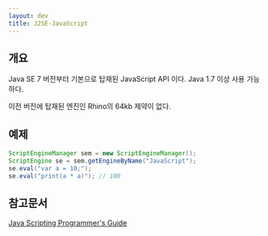 ```yaml
---
layout: dev
title: J2SE-JavaScript 
---
```


## 개요

Java SE 7 버전부터 기본으로 탑재된 JavaScript API 이다. Java 1.7 이상 사용 가능하다.

이전 버전에 탑재된 엔진인 Rhino의 64kb 제약이 없다.

## 예제
```java
ScriptEngineManager sem = new ScriptEngineManager();
ScriptEngine se = sem.getEngineByName("JavaScript");
se.eval("var a = 10;");
se.eval("print(a * a)"); // 100
```

## 참고문서

[Java Scripting Programmer's Guide](https://docs.oracle.com/javase/7/docs/technotes/guides/scripting/programmer_guide/)
